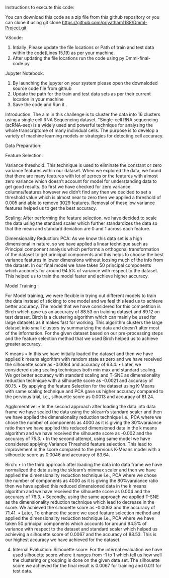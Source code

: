 Instructions to execute this code:

You can download this code as a zip file from this github repository or you can clone it using git clone https://github.com/priyatham1188/Dmml-Project.git

VScode:

1. Intially ,Please update the file locations or Path of train and test data within the code(Lines 15,19) as per your machine.
2. After updating the file locations run the code using py Dmml-final-code.py

Jupyter Notebook:

1. By launching the jupyter on your system please open the downaloded source code file from github
2. Update the path for the train and test data sets as per their current location in your machine
3. Save the code and Run it .



Introduction:
The aim in this challenge is to cluster the data into 16 clusters using a single cell RNA Sequencing dataset. "Single-cell RNA sequencing (scRNA-seq) is a widely used and powerful technique for analysing the whole transcriptome of many individual cells. The purpose is to develop a variety of machine learning models or strategies for detecting cell accuracy.

Data Preparation:

Feature Selection:

Variance threshold:
This technique is used to eliminate the constant or zero variance features within our dataset. When we explored the data, we found that there are many features with lot of zeroes or the features with almost zero variance which doesn’t account for model for understanding data to get good results. So first we have checked for zero variance columns/features however we didn’t find any then we decided to set a threshold value which is almost near to zero then we applied a threshold of 0.005 and able to remove 3029 features. Removal of these low variance features helped us to get the best accuracy.

Scaling:
After performing the feature selection, we have decided to scale the data using the standard scaler which further standardizes the data so that the mean and standard deviation are 0 and 1 across each feature.

Dimensionality Reduction:
PCA:
As we know this data set is a high dimensional in nature, so we have applied a linear technique such as Principal component analysis which performs a orthogonal transformation of the dataset to get principal components and this helps to choose the best variance features in lower dimensions without loosing much of the info from the dataset. In our final model we have taken 50 principal components which accounts for around 94.5% of variance with respect to the dataset. This helped us to train the model faster and achieve higher accuracy.


Model Training :

For Model training, we were flexible in trying out different models to train the data instead of sticking to one model and we feel this lead us to achieve better accuracy. The model that we have considered for this competition is Birch which gave us an accuracy of 88.53 on training dataset and 89.12 on test dataset.  Birch is a clustering algorithm which can mainly be used for large datasets as it makes fast for working. This algorithm clusters the large dataset into small clusters by summarizing the data and doesn’t alter most of the information. For the given dataset based on our pre-processing steps and the feature selection method that we used Birch helped us to achieve greater accuracy.

K-means
•	In this we have initially loaded the dataset and then we have applied k means algorithm with random state as zero and we have received the silhouette score as -0.0084 and accuracy of 63.4. 
•	Later, we considered using scaling techniques both min max and standard scaling. We got better accuracy with standard scaling and T-SNE as dimensionality reduction technique with a silhouette score as -0.0021 and accuracy of 80.15.
•	By applying the feature Selection for the dataset using K-Means with same scaling technique and PCA gave us higher accuracy compared to the pervious trial, i.e., silhouette score as 0.0013 and accuracy of 81.24.

Agglomerative:
•	In the second approach after loading the data into data frame we have scaled the data using the sklearn’s standard scaler and then we have applied the dimensionality reduction technique i.e., PCA where we chose the number of components as 4000 as it is giving the 80%varaiance ratio then we have applied this reduced dimensioned data in the k means algorithm and we have received the silhouette score as -0.002 and the accuracy of 75.3.
•	In the second attempt, using same model we have considered applying Variance Threshold feature selection. This lead to improvement in the score compared to the pervious K-Means model with a silhouette score as 0.0046 and accuracy of 83.64.

Birch:
•	In the third approach after loading the data into data frame we have normalized the data using the sklearn’s minmax scaler and then we have applied the dimensionality reduction technique i.e., PCA where we chose the number of components as 4000 as it is giving the 80%varaiance ratio then we have applied this reduced dimensioned data in the k means algorithm and we have received the silhouette score as 0.004 and the accuracy of 76.3.
•	Secondly, using the same approach we applied T-SNE as the dimensionality reduction technique which lead to decrease in the score. We achieved the silhouette score as -0.0063 and the accuracy of 71.41.
•	Later, To enhance the score we used feature selection method and applied the dimensionality reduction technique i.e., PCA where we have taken 50 principal components which accounts for around 94.5% of variance with respect to the dataset and standard scaler which helped us achieving a silhouette score of 0.0067 and the accuracy of 88.53. This is our highest accuracy we have achieved for the dataset. 


4.	Internal Evaluation:
Silhouette score:
For the internal evaluation we have used silhouette score where it ranges from   -1 to 1 which tell us how well the clustering or grouping is done on the given data set.
The silhouette score we achieved for the final result is 0.0067 for training and 0.011 for test data.


